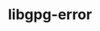 ---
title: "libgpg-error"
layout: cache
category: package
meta: {"versions": ["1.42", "1.37"], "compilers": ["gcc@8.3.1", "gcc@9.3.0", "gcc@8.1.0", "gcc@7.5.0", "gcc@7.3.1", "gcc@8.4.1", "gcc@10.3.0"]}
spec_files: 
 - "libgpg-error@1.37%gcc@9.3.0 arch=linux-ubuntu20.04-x86_64": spec-0.json
 - "libgpg-error@1.37%gcc@8.1.0 arch=linux-rhel7-x86_64": spec-1.json
 - "libgpg-error@1.37%gcc@7.5.0 arch=linux-ubuntu18.04-ppc64le": spec-2.json
 - "libgpg-error@1.37%gcc@9.3.0 arch=linux-ubuntu20.04-ppc64le": spec-3.json
 - "libgpg-error@1.37%gcc@8.3.1 arch=linux-rhel8-ppc64le": spec-4.json
 - "libgpg-error@1.42%gcc@9.3.0 arch=linux-ubuntu20.04-x86_64": spec-5.json
 - "libgpg-error@1.42%gcc@9.3.0 arch=linux-rhel7-ppc64le": spec-6.json
 - "libgpg-error@1.42%gcc@9.3.0 arch=linux-rhel7-x86_64": spec-7.json
 - "libgpg-error@1.37%gcc@7.5.0 arch=linux-ubuntu18.04-x86_64": spec-8.json
 - "libgpg-error@1.42%gcc@8.4.1 arch=linux-rhel8-ppc64le": spec-9.json
 - "libgpg-error@1.37%gcc@8.3.1 arch=linux-rhel8-x86_64": spec-10.json
 - "libgpg-error@1.42%gcc@9.3.0 arch=linux-ubuntu20.04-ppc64le": spec-11.json
 - "libgpg-error@1.42%gcc@10.3.0 arch=linux-ubuntu21.04-ppc64le": spec-12.json
 - "libgpg-error@1.42%gcc@8.3.1 arch=linux-rhel8-x86_64": spec-13.json
 - "libgpg-error@1.42%gcc@7.5.0 arch=linux-ubuntu18.04-ppc64le": spec-14.json
 - "libgpg-error@1.42%gcc@7.5.0 arch=linux-ubuntu18.04-x86_64": spec-15.json
 - "libgpg-error@1.42%gcc@8.3.1 arch=linux-rhel8-ppc64le": spec-16.json
 - "libgpg-error@1.37%gcc@8.1.0 arch=linux-rhel7-ppc64le": spec-17.json
 - "libgpg-error@1.37%gcc@7.3.1 arch=linux-amzn2-x86_64": spec-18.json
 - "libgpg-error@1.42%gcc@10.3.0 arch=linux-ubuntu21.04-x86_64": spec-19.json
 - "libgpg-error@1.37%gcc@9.3.0 arch=linux-rhel7-x86_64": spec-20.json
 - "libgpg-error@1.37%gcc@9.3.0 arch=linux-rhel7-ppc64le": spec-21.json
 - "libgpg-error@1.42%gcc@8.4.1 arch=linux-rhel8-x86_64": spec-22.json

---